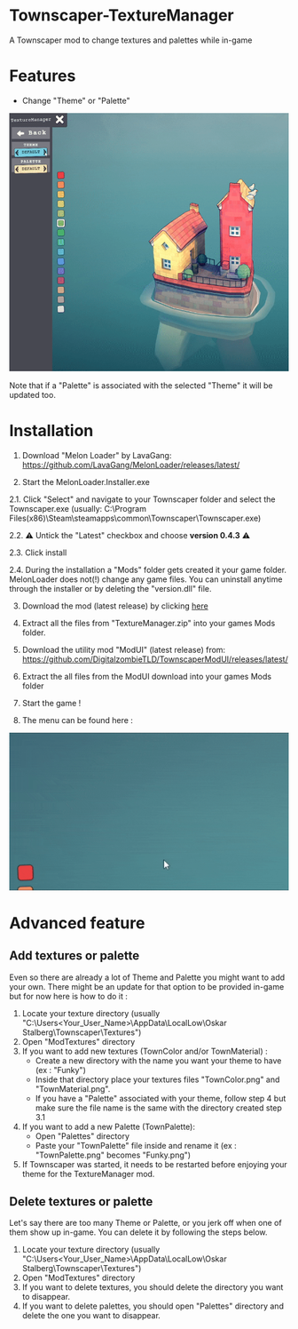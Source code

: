 # Townscaper-TextureManager
 A Townscaper mod to change textures and palettes while in-game
 
# Features

- Change "Theme" or "Palette"
<p align="center">
<a href="./TextureManager_Theme.gif">
<img src="./TextureManager_Theme.gif" alt="TextureManager">
</a>
</p>
Note that if a "Palette" is associated with the selected "Theme" it will be updated too.

# Installation

1. Download "Melon Loader" by LavaGang:
https://github.com/LavaGang/MelonLoader/releases/latest/

2. Start the MelonLoader.Installer.exe

2.1. Click "Select" and navigate to your Townscaper folder and select the Townscaper.exe (usually: C:\Program Files(x86)\Steam\steamapps\common\Townscaper\Townscaper.exe)

2.2. :warning: Untick the "Latest" checkbox and choose **version 0.4.3** :warning:

2.3. Click install 

2.4. During the installation a "Mods" folder gets created it your game folder. MelonLoader does not(!) change any game files. 
	 You can uninstall anytime through the installer or by deleting the "version.dll" file.

3. Download the mod (latest release) by clicking [here](https://github.com/mokojm/Townscaper-TextureManager/releases/download/v0.8.0/TextureManager.zip)

4. Extract all the files from "TextureManager.zip" into your games Mods folder.

5. Download the utility mod "ModUI" (latest release) from: https://github.com/DigitalzombieTLD/TownscaperModUI/releases/latest/

6. Extract the all files from the ModUI download into your games Mods folder

7. Start the game !

8. The menu can be found here :
<p align="center">
<a href="./Mod_use.gif">
<img src="./Mod_use.gif" alt="PlantColorUse">
</a>
</p>


# Advanced feature

## Add textures or palette
Even so there are already a lot of Theme and Palette you might want to add your own. There might be an update for that option to be provided in-game but for now here is how to do it :
1. Locate your texture directory (usually "C:\Users\<Your_User_Name>\AppData\LocalLow\Oskar Stalberg\Townscaper\Textures")
2. Open "ModTextures" directory
3. If you want to add new textures (TownColor and/or TownMaterial) :
	- Create a new directory with the name you want your theme to have (ex : "Funky")
	- Inside that directory place your textures files "TownColor.png" and "TownMaterial.png".
	- If you have a "Palette" associated with your theme, follow step 4 but make sure the file name is the same with the directory created step 3.1
4. If you want to add a new Palette (TownPalette):
	- Open "Palettes" directory
	- Paste your "TownPalette" file inside and rename it (ex : "TownPalette.png" becomes "Funky.png")
5. If Townscaper was started, it needs to be restarted before enjoying your theme for the TextureManager mod. 

## Delete textures or palette
Let's say there are too many Theme or Palette, or you jerk off when one of them show up in-game. You can delete it by following the steps below.
1. Locate your texture directory (usually "C:\Users\<Your_User_Name>\AppData\LocalLow\Oskar Stalberg\Townscaper\Textures")
2. Open "ModTextures" directory
3. If you want to delete textures, you should delete the directory you want to disappear.
4. If you want to delete palettes, you should open "Palettes" directory and delete the one you want to disappear.


